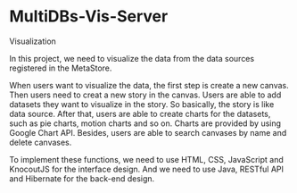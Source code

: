 # MultiDBs-Vis-Server
Visualization

In this project, we need to visualize the data from the data sources registered in the MetaStore.

When users want to visualize the data, the first step is create a new canvas. Then users need to creat a new story in the canvas. Users are able to add datasets they want to visualize in the story. So basically, the story is like data source. After that, users are able to create charts for the datasets, such as pie charts, motion charts and so on. Charts are provided by using Google Chart API. Besides, users are able to search canvases by name and delete canvases. 

To implement these functions, we need to use HTML, CSS, JavaScript and KnocoutJS for the interface design. And we need to use Java, RESTful API and Hibernate for the back-end design. 
